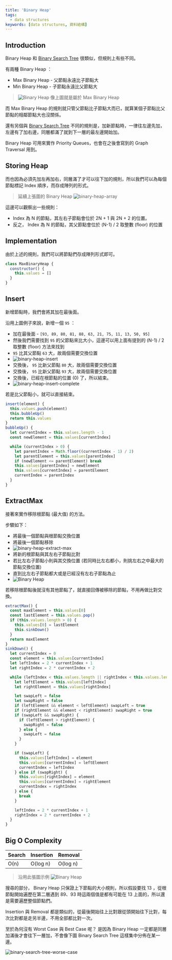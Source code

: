 ```yaml
---
title: 'Binary Heap'
tags:
  - data structures
keywords: [data structures, 資料結構]
---
```


## Introduction

Binary Heap 和 [Binary Search Tree](./05-binary-search-tree.md) 很類似，但規則上有些不同。

有兩種 Binary Heap ：
- Max Binary Heap - 父節點永遠比子節點大
- Min Binary Heap - 子節點永遠比父節點大

>![Binary Heap](./binary-heap.png)
像上圖就是屬於 Max Binary Heap

而 Max Binary Heap 的規則就只管父節點比子節點大而已，就算某個子節點比父節點的相鄰節點大也沒關係。

還有另個與 [Binary Search Tree](./05-binary-search-tree.md) 不同的規則是，加新節點時，一律往左邊先加，左邊有了加右邊，同層都滿了就到下一層的最左邊開始加。

Binary Heap 可用來實作 Priority Queues，也會在之後會寫到的 Graph Traversal 用到。

## Storing Heap

而也因為必須先加左再加右，同層滿了才可以往下加的規則，所以我們可以為每個節點標記 Index 順序，而存成陣列的形式。

>延續上張圖的 Binary Heap
![binary-heap-array](./binary-heap-array.png)

這邊可以觀察出一些規則：
- Index 為 N 的節點，其左右子節點會位於 2N + 1 與 2N + 2 的位置。
- 反之， Index 為 N 的節點，其父節點會位於 (N-1) / 2 取整數 (floor) 的位置

## Implementation

由於上述的規則，我們可以將節點們存成陣列形式即可。

```js
class MaxBinaryHeap {
  constructor() {
    this.values = []
  }
}
```

## Insert

新增節點時，我們會將其加在最後面。

沿用上圖例子來說，新增一個 `95` ：
- 加在最後面 - `[93, 89, 80, 81, 88, 63, 21, 75, 11, 13, 50, 95]`
- 然後我們需要找到 `95` 的父節點來比大小，這邊可以用上面有提到的 (N-1) / 2 取整數 (floor) 方法來找到
- `95` 比其父節點 `63` 大，故兩個需要交換位置
- ![binary-heap-insert](./binary-heap-insert.png)
- 交換後， `95` 比新父節點 `80` 大，故兩個需要交換位置
- 交換後， `95` 比新父節點 `93` 大，故兩個需要交換位置
- 交換後，已經在根節點的位置 (0) 了，所以結束。
- ![binary-heap-insert-complete](./binary-heap-insert-complete.png)

若是比父節點小，就可以直接結束。

```js
insert(element) {
  this.values.push(element)
  this.bubbleUp()
  return this.values
}
bubbleUp() {
  let currentIndex = this.values.length - 1
  const newElement = this.values[currentIndex]

  while (currentIndex > 0) {
    let parentIndex = Math.floor((currentIndex - 1) / 2)
    let parentElement = this.values[parentIndex]
    if (newElement <= parentElement) break
    this.values[parentIndex] = newElement
    this.values[currentIndex] = parentElement
    currentIndex = parentIndex
  }
}
```

## ExtractMax

接著來實作移除根節點 (最大值) 的方法。

步驟如下：
- 將最後一個節點與根節點交換位置
- 將最後一個節點移除
- ![binary-heap-extract-max](./binary-heap-extract-max.png)
- 將新的根節點與其左右子節點比對
- 若比左右子節點小則與其交換位置 (若同時比左右都小，則挑左右之中最大的節點交換位置)
- 直到比左右子節點都大或是已經沒有左右子節點為止
- ![Binary Heap](./binary-heap.png)

若移除根節點後就沒有其他節點了，就直接回傳被移除的節點，不用再做比對交換。

```js
extractMax() {
  const maxElement = this.values[0]
  const lastElement = this.values.pop()
  if (this.values.length > 0) {
    this.values[0] = lastElement
    this.sinkDown()
  }
  return maxElement
}
sinkDown() {
  let currentIndex = 0
  const element = this.values[currentIndex]
  let leftIndex = 2 * currentIndex + 1
  let rightIndex = 2 * currentIndex + 2

  while (leftIndex < this.values.length || rightIndex < this.values.length) {
    let leftElement = this.values[leftIndex]
    let rightElement = this.values[rightIndex]

    let swapLeft = false
    let swapRight = false
    if (leftElement && element < leftElement) swapLeft = true
    if (rightElement && element < rightElement) swapRight = true
    if (swapLeft && swapRight) {
      if (leftElement > rightElement) {
        swapRight = false
      } else {
        swapLeft = false
      }
    }

    if (swapLeft) {
      this.values[leftIndex] = element
      this.values[currentIndex] = leftElement
      currentIndex = leftIndex
    } else if (swapRight) {
      this.values[rightIndex] = element
      this.values[currentIndex] = rightElement
      currentIndex = rightIndex
    } else {
      break
    }

    leftIndex = 2 * currentIndex + 1
    rightIndex = 2 * currentIndex + 2
  }
}
```

## Big O Complexity

| Search | Insertion | Removal |
|---|---|---|
| O(n) | O(log n) | O(log n) |

> 沿用此張圖示例
![Binary Heap](./binary-heap.png)

搜尋的部分， Binary Heap 只保證上下節點的大小規則，所以假設要找 13 ，從根節點開始遍歷在第二層遇到 89、93 時這兩個值是都有可能在 13 上面的，所以還是需要遍歷整個節點們。

Insertion 與 Removal 都是類似的，從最後開始往上比對跟從頭開始往下比對，每次比對都是走另半邊，不用全部都比對一次。

至於為何沒有 Worst Case 與 Best Case 呢？
是因為 Binary Heap 一定都是同層加滿後才會往下一層加，不會像下圖 Binary Search Tree 這樣集中分佈在某一邊。

![binary-search-tree-worse-case](./binary-search-tree-worse-case.png)
